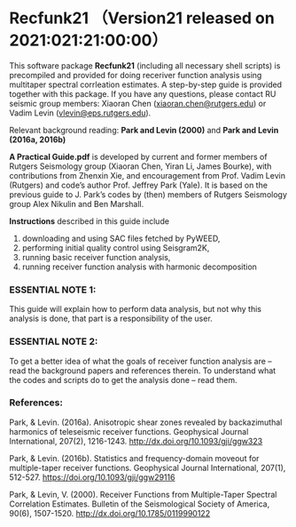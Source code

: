 # Recfunk21 （Version21 released on 2021:021:21:00:00）
This software package **Recfunk21** (including all necessary shell scripts) is precompiled and provided for doing receriver function analysis using multitaper spectral corrleation estimates. A step-by-step guide is provided together with this package. If you have any questions, please contact RU seismic group members: Xiaoran Chen (xiaoran.chen@rutgers.edu) or Vadim Levin (vlevin@eps.rutgers.edu).

Relevant background reading: **Park and Levin (2000)** and **Park and Levin (2016a, 2016b)**

**A Practical Guide.pdf** is developed by current and former members of Rutgers Seismology group (Xiaoran Chen, Yiran Li, James Bourke), with contributions from Zhenxin Xie, and encouragement from Prof. Vadim Levin (Rutgers) and code’s author Prof. Jeffrey Park (Yale). It is based on the previous guide to J. Park’s codes by (then) members of Rutgers Seismology group Alex Nikulin and Ben Marshall.

**Instructions** described in this guide include
  1) downloading and using SAC files fetched by PyWEED,
  2) performing initial quality control using Seisgram2K,
  3) running basic receiver function analysis,
  4) running receiver function analysis with harmonic decomposition

### ESSENTIAL NOTE 1: 
This guide will explain how to perform data analysis, but not why this analysis is done, that part is a responsibility of the user.

### ESSENTIAL NOTE 2: 
To get a better idea of what the goals of receiver function analysis are – read the background papers and references therein. To understand what the codes and scripts do to get the analysis done – read them.

### References:
Park, & Levin. (2016a). Anisotropic shear zones revealed by backazimuthal harmonics of teleseismic receiver functions. Geophysical Journal International, 207(2), 1216-1243. http://dx.doi.org/10.1093/gji/ggw323

Park, & Levin. (2016b). Statistics and frequency-domain moveout for multiple-taper receiver functions. Geophysical Journal International, 207(1), 512-527. https://doi.org/10.1093/gji/ggw29116

Park, & Levin, V. (2000). Receiver Functions from Multiple-Taper Spectral Correlation Estimates. Bulletin of the Seismological Society of America, 90(6), 1507-1520. http://dx.doi.org/10.1785/0119990122
